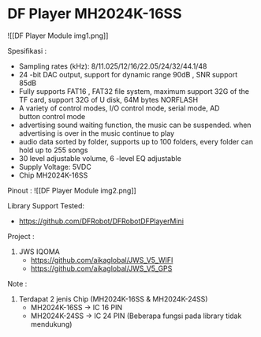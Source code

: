 # DF Player MH2024K-16SS
![[DF Player Module img1.png]]

Spesifikasi :
- Sampling rates (kHz): 8/11.025/12/16/22.05/24/32/44.1/48
- 24 -bit DAC output, support for dynamic range 90dB , SNR support 85dB
- Fully supports FAT16 , FAT32 file system, maximum support 32G of the TF card, support 32G of U disk, 64M bytes NORFLASH
- A variety of control modes, I/O control mode, serial mode, AD button control mode
- advertising sound waiting function, the music can be suspended. when advertising is over in the music continue to play
- audio data sorted by folder, supports up to 100 folders, every folder can hold up to 255 songs
- 30 level adjustable volume, 6 -level EQ adjustable
- Supply Voltage: 5VDC
- Chip MH2024K-16SS

Pinout :
![[DF Player Module img2.png]]

Library Support Tested:
- https://github.com/DFRobot/DFRobotDFPlayerMini

Project :
1. JWS IQOMA
	- https://github.com/aikaglobal/JWS_V5_WIFI
	- https://github.com/aikaglobal/JWS_V5_GPS

Note :
1. Terdapat 2 jenis Chip (MH2024K-16SS & MH2024K-24SS)
	- MH2024K-16SS -> IC 16 PIN
	- MH2024K-24SS -> IC 24 PIN (Beberapa fungsi pada library tidak mendukung)